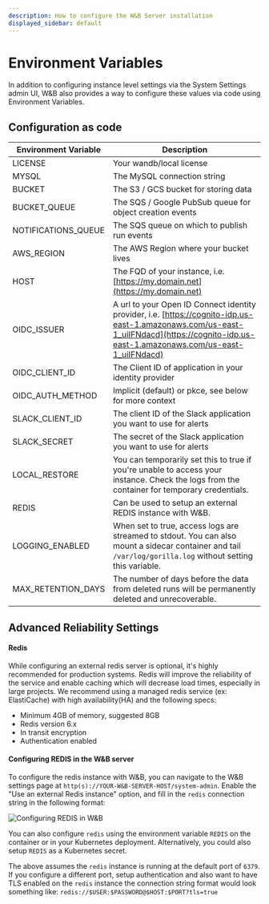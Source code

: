 ```yaml
---
description: How to configure the W&B Server installation
displayed_sidebar: default
---
```


# Environment Variables

In addition to configuring instance level settings via the System Settings admin UI, W&B also provides a way to configure these values via code using Environment Variables.

## Configuration as code

| Environment Variable | Description                                                                                                                                                                              |
| -------------------- | ---------------------------------------------------------------------------------------------------------------------------------------------------------------------------------------- |
| LICENSE              | Your wandb/local license                                                                                                                                                                 |
| MYSQL                | The MySQL connection string                                                                                                                                                              |
| BUCKET               | The S3 / GCS bucket for storing data                                                                                                                                                     |
| BUCKET_QUEUE         | The SQS / Google PubSub queue for object creation events                                                                                                                                 |
| NOTIFICATIONS_QUEUE  | The SQS queue on which to publish run events                                                                                                                                             |
| AWS_REGION           | The AWS Region where your bucket lives                                                                                                                                                   |
| HOST                 | The FQD of your instance, i.e. [https://my.domain.net](https://my.domain.net)                                                                                                            |
| OIDC_ISSUER          | A url to your Open ID Connect identity provider, i.e. [https://cognito-idp.us-east-1.amazonaws.com/us-east-1_uiIFNdacd](https://cognito-idp.us-east-1.amazonaws.com/us-east-1_uiIFNdacd) |
| OIDC_CLIENT_ID       | The Client ID of application in your identity provider                                                                                                                                   |
| OIDC_AUTH_METHOD     | Implicit (default) or pkce, see below for more context                                                                                                                                   |
| SLACK_CLIENT_ID      | The client ID of the Slack application you want to use for alerts                                                                                                                        |
| SLACK_SECRET         | The secret of the Slack application you want to use for alerts                                                                                                                           |
| LOCAL_RESTORE        | You can temporarily set this to true if you're unable to access your instance. Check the logs from the container for temporary credentials.                                              |
| REDIS                | Can be used to setup an external REDIS instance with W&B.                                                                                                                                |
| LOGGING_ENABLED      | When set to true, access logs are streamed to stdout. You can also mount a sidecar container and tail `/var/log/gorilla.log` without setting this variable.                              |
| MAX_RETENTION_DAYS   | The number of days before the data from deleted runs will be permanently deleted and unrecoverable. |

## Advanced Reliability Settings

#### Redis

While configuring an external redis server is optional, it's highly recommended for production systems. Redis will improve the reliability of the service and enable caching which will decrease load times, especially in large projects. We recommend using a managed redis service (ex: ElastiCache) with high availability(HA) and the following specs:

- Minimum 4GB of memory, suggested 8GB
- Redis version 6.x
- In transit encryption
- Authentication enabled

#### Configuring REDIS in the W&B server

To configure the redis instance with W&B, you can navigate to the W&B settings page at `http(s)://YOUR-W&B-SERVER-HOST/system-admin`. Enable the "Use an external Redis instance" option, and fill in the `redis` connection string in the following format:

![Configuring REDIS in W&B](/images/hosting/configure_redis.png)

You can also configure `redis` using the environment variable `REDIS` on the container or in your Kubernetes deployment. Alternatively, you could also setup `REDIS` as a Kubernetes secret.

The above assumes the `redis` instance is running at the default port of `6379`. If you configure a different port, setup authentication and also want to have TLS enabled on the `redis` instance the connection string format would look something like: `redis://$USER:$PASSWORD@$HOST:$PORT?tls=true`
